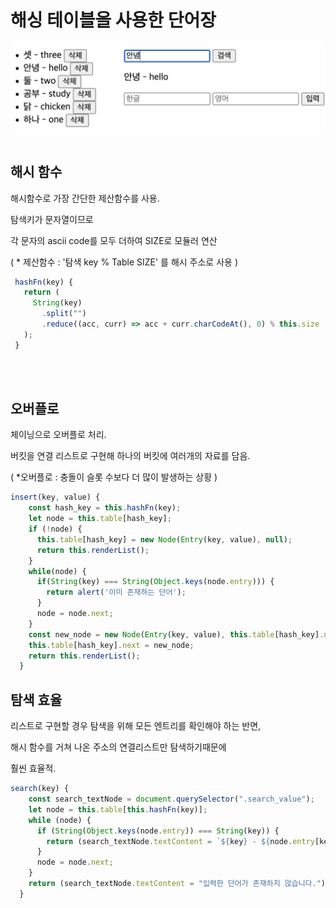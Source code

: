 # 해싱 테이블을 사용한 단어장

<img src="./해시단어장.png" />

<br>
<br>

## 해시 함수

해시함수로 가장 간단한 제산함수를 사용.

탐색키가 문자열이므로 

각 문자의 ascii code를 모두 더하여 SIZE로 모듈러 연산 

( \* 제산함수 : '탐색 key % Table SIZE' 를 해시 주소로 사용 )

```jsx
 hashFn(key) {
   return (
     String(key)
       .split("")
       .reduce((acc, curr) => acc + curr.charCodeAt(), 0) % this.size
   );
 }
```

<br>
<br>

## 오버플로

체이닝으로 오버플로 처리.

버킷을 연결 리스트로 구현해 하나의 버킷에 여러개의 자료를 담음.

( \*오버플로 : 충돌이 슬롯 수보다 더 많이 발생하는 상황 )

```jsx
insert(key, value) {
    const hash_key = this.hashFn(key);
    let node = this.table[hash_key];
    if (!node) {
      this.table[hash_key] = new Node(Entry(key, value), null);
      return this.renderList();
    }
    while(node) {
      if(String(key) === String(Object.keys(node.entry))) {
        return alert('이미 존재하는 단어');
      }
      node = node.next;
    }
    const new_node = new Node(Entry(key, value), this.table[hash_key].next);
    this.table[hash_key].next = new_node;
    return this.renderList();
  }
```

## 탐색 효율

리스트로 구현할 경우 탐색을 위해 모든 엔트리를 확인해야 하는 반면,

해시 함수를 거쳐 나온 주소의 연결리스트만 탐색하기때문에

훨씬 효율적.

```jsx
search(key) {
    const search_textNode = document.querySelector(".search_value");
    let node = this.table[this.hashFn(key)];
    while (node) {
      if (String(Object.keys(node.entry)) === String(key)) {
        return (search_textNode.textContent = `${key} - ${node.entry[key]}`);
      }
      node = node.next;
    }
    return (search_textNode.textContent = "입력한 단어가 존재하지 않습니다.");
  }
```